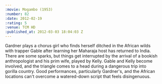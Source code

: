 ```yaml
--- 
:movie: Mogambo (1953)
:number: 82
:date: 2012-02-19
:rating: 5
:venue: TCM HD
:published_at: 2012-03-03 18:04:03 Z
---
```

Gardner plays a chorus girl who finds herself ditched in the African wilds with trapper Gable after learning her Maharaja host has returned to India. There are some sparks, but things get interrupted by the arrival of a bookish anthropologist and his prim wife, played by Kelly. Gable and Kelly become involved, and the triangle comes to a head during a dangerous trip into gorilla country. Good performances, particularly Gardner's, and the African locations can't overcome a watered-down script that feels disingenuous.
